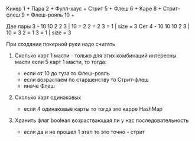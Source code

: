 Кикер 1 +
Пара 2 +
Фулл-хаус + 
Стрит 5 +
Флеш 6 +
Каре 8  +
Стрит-флеш 9 +
Флеш-рояль 10 +


Две пары 3 - 10 10 2 2 3  | 10 = 2 2 = 2 3 = 1 | size = 3
Сет 4 -      10 10 10 2 3 | 10 = 3 2 = 1 3 = 1 | size = 3



При создании покерной руки надо считать

1. Сколько карт 1 масти - только для этих комбинаций интересны масти
   если 5 карт 1 масти, то тогда:
   - если от 10 до туза то Флеш-рояль
   - если возрастаем по старшенству то Стрит-флеш
   - иначе Флеш

2. Сколько карт одинаковых
    - если 4 одинаковые карты то тогда это карре HashMap

3. Хранить флаг boolean возраствающая ли у нас последовательность
    - если да и не прошел 1 этап то это точно - стрит

    

    

    
 


      